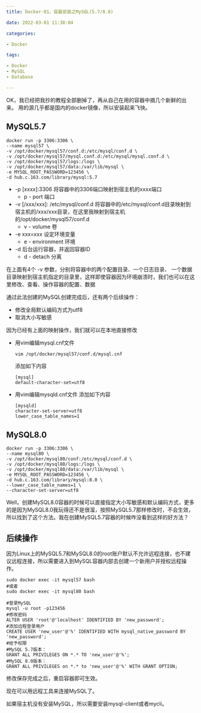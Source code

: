 ```yaml
---
title: Docker-01、容器安装之MySQL(5.7/8.0)

date: 2022-03-01 11:38:04

categories:

- Docker

tags:

- Docker
- MySQL
- Database

---
```


OK，我已经把我抄的教程全部删掉了，再从自己在用的容器中摘几个新鲜的出来。 用的源几乎都是国内的docker镜像，所以安装起来飞快。

## MySQL5.7

```shell
docker run -p 3306:3306 \
--name mysql57 \
-v /opt/docker/mysql57/conf.d:/etc/mysql/conf.d \
-v /opt/docker/mysql57/mysql.conf.d:/etc/mysql/mysql.conf.d \
-v /opt/docker/mysql57/logs:/logs \
-v /opt/docker/mysql57/data:/var/lib/mysql \
-e MYSQL_ROOT_PASSWORD=123456 \
-d hub.c.163.com/library/mysql:5.7
```

- -p [xxxx]:3306 将容器中的3306端口映射到宿主机的xxxx端口
    - p - port 端口
- -v [/xxx/xxx]: /etc/mysql/conf.d 将容器中的/etc/mysql/conf.d目录映射到宿主机的/xxx/xxx目录，在这里我映射到宿主机的/opt/docker/mysql57/conf.d
    - v - volume 卷
- -e xxx=xxx 设定环境变量
    - e - environment 环境
- -d 后台运行容器，并返回容器ID
    - d - detach 分离

在上面有4个 -v 参数，分别将容器中的两个配置目录、一个日志目录、 一个数据目录映射到宿主机指定的目录里，这样即使容器因为环境崩溃时，我们也可以在这里修改、查看、操作容器的配置、数据

通过此法创建的MySQL创建完成后，还有两个后续操作：

- 修改全局默认编码方式为utf8
- 取消大小写敏感

因为已经有上面的映射操作，我们就可以在本地直接修改

- 用vim编辑mysql.cnf文件
  ```bash
  vim /opt/docker/mysql57/conf.d/mysql.cnf
  ```

  添加如下内容

  ```shell
  [mysql]
  default-character-set=utf8
  ```

- 用vim编辑mysqld.cnf文件 添加如下内容
  ```shell
  [mysqld]
  character-set-server=utf8
  lower_case_table_names=1
  ```

## MySQL8.0

```shell
docker run -p 3306:3306 \
--name mysql80 \
-v /opt/docker/mysql80/conf:/etc/mysql/conf.d \
-v /opt/docker/mysql80/logs:/logs \
-v /opt/docker/mysql80/data:/var/lib/mysql \
-e MYSQL_ROOT_PASSWORD=123456 \
-d hub.c.163.com/library/mysql:8.0 \
--lower_case_table_names=1 \
--character-set-server=utf8
```

Well，创建MySQL8.0容器的时候可以直接指定大小写敏感和默认编码方式，更多的是因为MySQL8.0我玩得还不是很溜，按照MySQL5.7那样修改时，不会生效，所以找到了这个方法。我在创建MySQL5.7容器的时候咋没看到这样的好方法？

## 后续操作

因为Linux上的MySQL5.7和MySQL8.0的root账户默认不允许远程连接，也不建议远程连接，所以需要进入到MySQL容器内部去创建一个新用户并授权远程操作。

```shell
sudo docker exec -it mysql57 bash
#或者
sudo docker exec -it mysql80 bash
```

```shell
#登录MySQL
mysql -u root -p123456
#修改密码
ALTER USER 'root'@'localhost' IDENTIFIED BY 'new_password';
#添加远程登录用户
CREATE USER 'new_user'@'%' IDENTIFIED WITH mysql_native_password BY 'new_password';
#给予权限
#MySQL 5.7版本：
GRANT ALL PRIVILEGES ON *.* TO 'new_user'@'%';
#MySQL 8.0版本：
GRANT ALL PRIVILEGES on *.* to 'new_user'@'%' WITH GRANT OPTION;
```

修改保存完成之后，重启容器即可生效。

现在可以用远程工具来连接MySQL了。

如果宿主机没有安装MySQL，所以需要安装mysql-client或者mycli。

